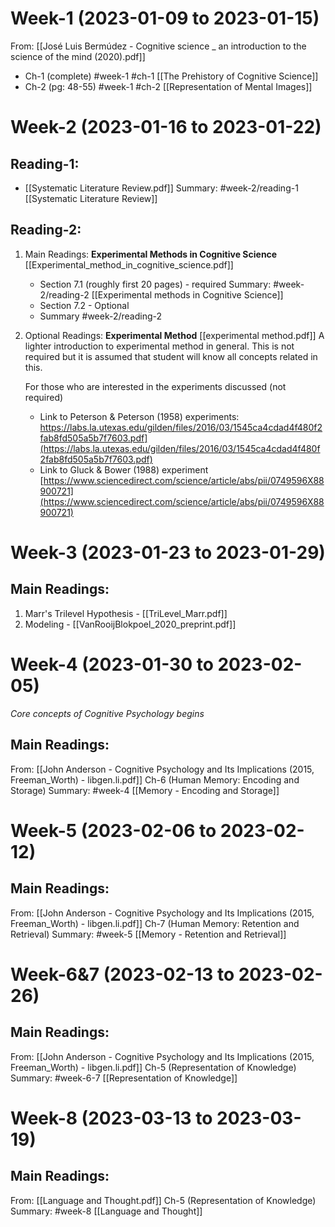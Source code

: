 # Week-1 (2023-01-09 to 2023-01-15)

From: [[José Luis Bermúdez - Cognitive science _ an introduction to the science of the mind (2020).pdf]]

- Ch-1 (complete) #week-1 #ch-1 [[The Prehistory of Cognitive Science]]
- Ch-2 (pg: 48-55) #week-1 #ch-2 [[Representation of Mental Images]]

# Week-2 (2023-01-16 to 2023-01-22)

## Reading-1:

- [[Systematic Literature Review.pdf]]
  Summary: #week-2/reading-1 [[Systematic Literature Review]] 

## Reading-2:

1. Main Readings: **Experimental Methods in Cognitive Science**
   [[Experimental_method_in_cognitive_science.pdf]]
	- Section 7.1 (roughly first 20 pages) - required
	  Summary: #week-2/reading-2 [[Experimental methods in Cognitive Science]] 
	- Section 7.2 - Optional
	- Summary #week-2/reading-2 

2. Optional Readings: **Experimental Method**
   [[experimental method.pdf]]
   A lighter introduction to experimental method in general. This is not required but it is assumed that student will know all concepts related in this.
   
   For those who are interested in the experiments discussed (not required)
   - Link to Peterson & Peterson (1958) experiments: https://labs.la.utexas.edu/gilden/files/2016/03/1545ca4cdad4f480f2fab8fd505a5b7f7603.pdf](https://labs.la.utexas.edu/gilden/files/2016/03/1545ca4cdad4f480f2fab8fd505a5b7f7603.pdf)
   - Link to Gluck & Bower (1988) experiment [https://www.sciencedirect.com/science/article/abs/pii/0749596X88900721](https://www.sciencedirect.com/science/article/abs/pii/0749596X88900721)

# Week-3 (2023-01-23 to 2023-01-29)

## Main Readings:

1. Marr's Trilevel Hypothesis - [[TriLevel_Marr.pdf]]
3. Modeling - [[VanRooijBlokpoel_2020_preprint.pdf]]

# Week-4 (2023-01-30 to 2023-02-05)

*Core concepts of Cognitive Psychology begins*

## Main Readings:

From: [[John Anderson - Cognitive Psychology and Its Implications (2015, Freeman_Worth) - libgen.li.pdf]]
Ch-6 (Human Memory: Encoding and Storage)
Summary: #week-4 [[Memory - Encoding and Storage]]

# Week-5 (2023-02-06 to 2023-02-12)

## Main Readings:

From: [[John Anderson - Cognitive Psychology and Its Implications (2015, Freeman_Worth) - libgen.li.pdf]]
Ch-7 (Human Memory: Retention and Retrieval)
Summary: #week-5 [[Memory - Retention and Retrieval]]

# Week-6&7 (2023-02-13 to 2023-02-26)

## Main Readings:

From: [[John Anderson - Cognitive Psychology and Its Implications (2015, Freeman_Worth) - libgen.li.pdf]]
Ch-5 (Representation of Knowledge)
Summary: #week-6-7 [[Representation of Knowledge]]

# Week-8 (2023-03-13 to 2023-03-19)

## Main Readings:

From: [[Language and Thought.pdf]]
Ch-5 (Representation of Knowledge)
Summary: #week-8 [[Language and Thought]]

